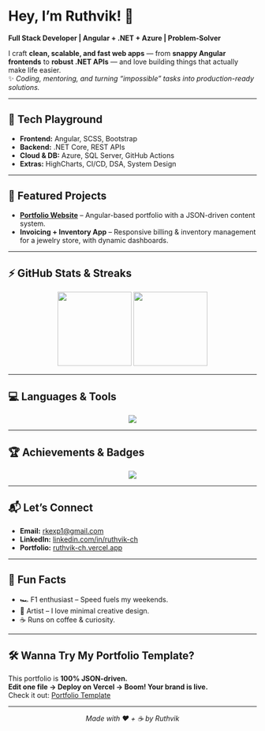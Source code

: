 # Hey, I’m Ruthvik! 👋

**Full Stack Developer | Angular + .NET + Azure | Problem-Solver**  

I craft **clean, scalable, and fast web apps** — from **snappy Angular frontends** to **robust .NET APIs** — and love building things that actually make life easier.  
✨ _Coding, mentoring, and turning “impossible” tasks into production-ready solutions._  

---

## 🚀 Tech Playground
- **Frontend:** Angular, SCSS, Bootstrap  
- **Backend:** .NET Core, REST APIs  
- **Cloud & DB:** Azure, SQL Server, GitHub Actions  
- **Extras:** HighCharts, CI/CD, DSA, System Design  

---

## 🌟 Featured Projects
- **[Portfolio Website](https://ruthvik-ch.vercel.app)** – Angular-based portfolio with a JSON-driven content system.  
- **Invoicing + Inventory App** – Responsive billing & inventory management for a jewelry store, with dynamic dashboards.  

---

## ⚡ GitHub Stats & Streaks
<p align="center">
  <img src="https://github-readme-stats.vercel.app/api?username=ruthvik-ch&show_icons=true&theme=radical" height="150" />
  <img src="https://streak-stats.demolab.com/?user=ruthvik-ch&theme=radical" height="150" />
</p>

---

## 💻 Languages & Tools
<p align="center">
  <img src="https://skillicons.dev/icons?i=angular,dotnet,azure,bootstrap,scss,github,git,html,css,js,ts,mysql,visualstudio,vscode&theme=light" />
</p>

---

## 🏆 Achievements & Badges
<p align="center">
  <img src="https://github-profile-trophy.vercel.app/?username=ruthvik-ch&theme=radical&no-frame=true&row=1&column=7" />
</p>

---

## 📬 Let’s Connect
- **Email:** rkexp1@gmail.com  
- **LinkedIn:** [linkedin.com/in/ruthvik-ch](https://www.linkedin.com/in/ruthvik-ch/)  
- **Portfolio:** [ruthvik-ch.vercel.app](https://ruthvik-ch.vercel.app)  

---

## 🎉 Fun Facts
- 🏎 F1 enthusiast – Speed fuels my weekends.  
- 🎨 Artist – I love minimal creative design.  
- ☕ Runs on coffee & curiosity.  

---

## 🛠 Wanna Try My Portfolio Template?
This portfolio is **100% JSON-driven.**  
**Edit one file → Deploy on Vercel → Boom! Your brand is live.**  
Check it out: [Portfolio Template](https://github.com/ruthvik-ch/portfolio)

---

<p align="center">
  <em>Made with ❤️ + ☕ by Ruthvik</em>
</p>
